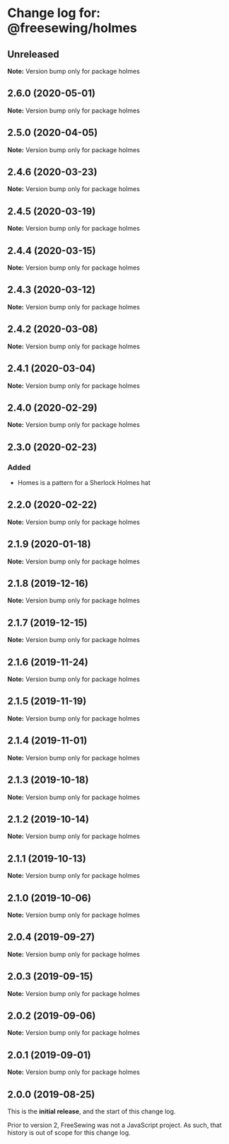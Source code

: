 # Change log for: @freesewing/holmes

## Unreleased

**Note:** Version bump only for package holmes

## 2.6.0 (2020-05-01)

**Note:** Version bump only for package holmes

## 2.5.0 (2020-04-05)

**Note:** Version bump only for package holmes

## 2.4.6 (2020-03-23)

**Note:** Version bump only for package holmes

## 2.4.5 (2020-03-19)

**Note:** Version bump only for package holmes

## 2.4.4 (2020-03-15)

**Note:** Version bump only for package holmes

## 2.4.3 (2020-03-12)

**Note:** Version bump only for package holmes

## 2.4.2 (2020-03-08)

**Note:** Version bump only for package holmes

## 2.4.1 (2020-03-04)

**Note:** Version bump only for package holmes

## 2.4.0 (2020-02-29)

**Note:** Version bump only for package holmes

## 2.3.0 (2020-02-23)

### Added

- Homes is a pattern for a Sherlock Holmes hat

## 2.2.0 (2020-02-22)

**Note:** Version bump only for package holmes

## 2.1.9 (2020-01-18)

**Note:** Version bump only for package holmes

## 2.1.8 (2019-12-16)

**Note:** Version bump only for package holmes

## 2.1.7 (2019-12-15)

**Note:** Version bump only for package holmes

## 2.1.6 (2019-11-24)

**Note:** Version bump only for package holmes

## 2.1.5 (2019-11-19)

**Note:** Version bump only for package holmes

## 2.1.4 (2019-11-01)

**Note:** Version bump only for package holmes

## 2.1.3 (2019-10-18)

**Note:** Version bump only for package holmes

## 2.1.2 (2019-10-14)

**Note:** Version bump only for package holmes

## 2.1.1 (2019-10-13)

**Note:** Version bump only for package holmes

## 2.1.0 (2019-10-06)

**Note:** Version bump only for package holmes

## 2.0.4 (2019-09-27)

**Note:** Version bump only for package holmes

## 2.0.3 (2019-09-15)

**Note:** Version bump only for package holmes

## 2.0.2 (2019-09-06)

**Note:** Version bump only for package holmes

## 2.0.1 (2019-09-01)

**Note:** Version bump only for package holmes

## 2.0.0 (2019-08-25)

This is the **initial release**, and the start of this change log.

Prior to version 2, FreeSewing was not a JavaScript project.
As such, that history is out of scope for this change log.
